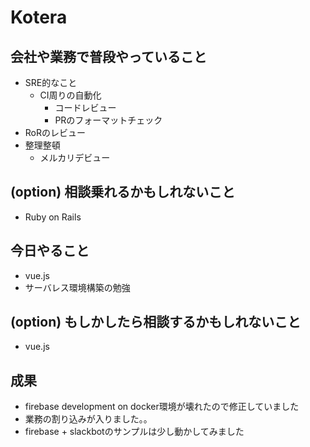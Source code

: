 # Kotera

## 会社や業務で普段やっていること

- SRE的なこと
  - CI周りの自動化
    - コードレビュー
    - PRのフォーマットチェック
- RoRのレビュー
- 整理整頓
  - メルカリデビュー


## (option) 相談乗れるかもしれないこと

- Ruby on Rails

## 今日やること

- vue.js
- サーバレス環境構築の勉強

## (option) もしかしたら相談するかもしれないこと
 
- vue.js

## 成果

- firebase development on docker環境が壊れたので修正していました
- 業務の割り込みが入りました。。
- firebase + slackbotのサンプルは少し動かしてみました
